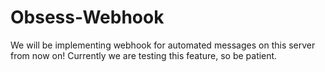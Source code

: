 # Obsess-Webhook
We will be implementing webhook for automated messages on this server from now on! Currently we are testing this feature, so be patient.
